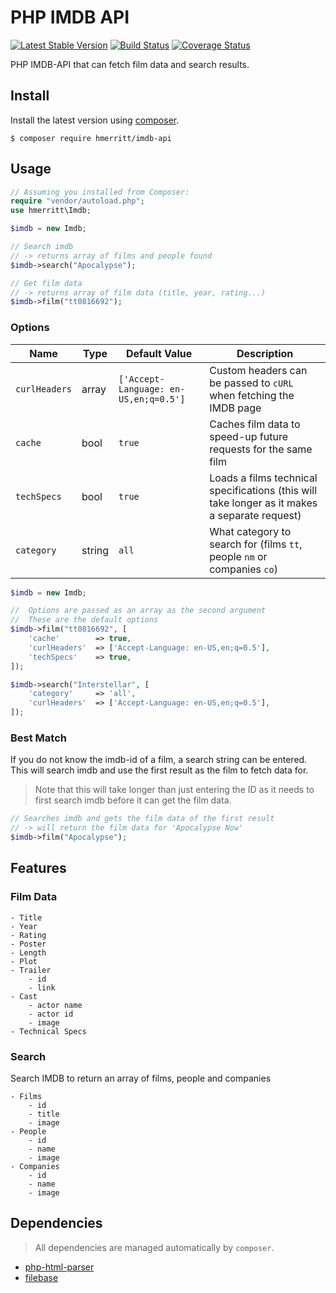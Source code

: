 # PHP IMDB API

[![Latest Stable Version](https://poser.pugx.org/hmerritt/imdb-api/v/stable)](https://packagist.org/packages/hmerritt/imdb-api)
[![Build Status](https://travis-ci.org/hmerritt/php-imdb-api.svg?branch=master)](https://travis-ci.org/hmerritt/php-imdb-api)
[![Coverage Status](https://coveralls.io/repos/github/hmerritt/php-imdb-api/badge.svg?branch=master)](https://coveralls.io/github/hmerritt/php-imdb-api?branch=master)

PHP IMDB-API that can fetch film data and search results.




## Install
Install the latest version using [composer](https://getcomposer.org/).

```
$ composer require hmerritt/imdb-api
```




## Usage
```php
// Assuming you installed from Composer:
require "vendor/autoload.php";
use hmerritt\Imdb;

$imdb = new Imdb;

// Search imdb
// -> returns array of films and people found
$imdb->search("Apocalypse");

// Get film data
// -> returns array of film data (title, year, rating...)
$imdb->film("tt0816692");
```


### Options

| Name          	| Type   	| Default Value                         	| Description                                                                                   	|
|---------------	|--------	|---------------------------------------	|-----------------------------------------------------------------------------------------------	|
| `curlHeaders` 	| array  	| `['Accept-Language: en-US,en;q=0.5']` 	| Custom headers can be passed to `cURL` when fetching the IMDB page                            	|
| `cache`       	| bool   	| `true`                                	| Caches film data to speed-up future requests for the same film                                	|
| `techSpecs`   	| bool   	| `true`                                	| Loads a films technical specifications (this will take longer as it makes a separate request) 	|
| `category`    	| string 	| `all`                                 	| What category to search for (films `tt`, people `nm` or companies `co`)                       	|

```php
$imdb = new Imdb;

//  Options are passed as an array as the second argument
//  These are the default options
$imdb->film("tt0816692", [
    'cache'        => true,
    'curlHeaders'  => ['Accept-Language: en-US,en;q=0.5'],
    'techSpecs'    => true,
]);

$imdb->search("Interstellar", [
    'category'     => 'all',
    'curlHeaders'  => ['Accept-Language: en-US,en;q=0.5'],
]);
```


### Best Match
If you do not know the imdb-id of a film, a search string can be entered. This will search imdb and use the first result as the film to fetch data for.

> Note that this will take longer than just entering the ID as it needs to first search imdb before it can get the film data.

```php
// Searches imdb and gets the film data of the first result
// -> will return the film data for 'Apocalypse Now'
$imdb->film("Apocalypse");
```




## Features

### Film Data
```
- Title
- Year
- Rating
- Poster
- Length
- Plot
- Trailer
    - id
    - link
- Cast
    - actor name
    - actor id
    - image
- Technical Specs
```


### Search
Search IMDB to return an array of films, people and companies

```
- Films
    - id
    - title
    - image
- People
    - id
    - name
    - image
- Companies
    - id
    - name
    - image
```




## Dependencies
> All dependencies are managed automatically by `composer`.

- [php-html-parser](https://github.com/paquettg/php-html-parser)
- [filebase](https://github.com/tmarois/Filebase)

